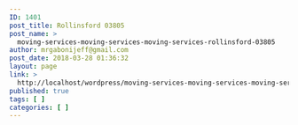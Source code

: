 ```yaml
---
ID: 1401
post_title: Rollinsford 03805
post_name: >
  moving-services-moving-services-moving-services-rollinsford-03805
author: mrgabonijeff@gmail.com
post_date: 2018-03-28 01:36:32
layout: page
link: >
  http://localhost/wordpress/moving-services-moving-services-moving-services-rollinsford-03805/
published: true
tags: [ ]
categories: [ ]
---
```

